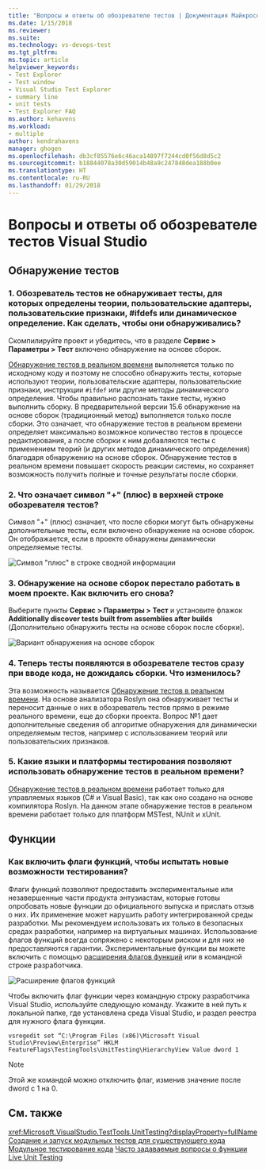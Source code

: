 ```yaml
---
title: "Вопросы и ответы об обозревателе тестов | Документация Майкрософт"
ms.date: 1/15/2018
ms.reviewer: 
ms.suite: 
ms.technology: vs-devops-test
ms.tgt_pltfrm: 
ms.topic: article
helpviewer_keywords:
- Test Explorer
- Test window
- Visual Studio Test Explorer
- summary line
- unit tests
- Test Explorer FAQ
ms.author: kehavens
ms.workload:
- multiple
author: kendrahavens
manager: ghogen
ms.openlocfilehash: db3cf85576e6c46aca14897f7244cd0f56d8d5c2
ms.sourcegitcommit: b18844078a30d59014b48a9c247848dea188b0ee
ms.translationtype: HT
ms.contentlocale: ru-RU
ms.lasthandoff: 01/29/2018
---
```

# <a name="visual-studio-test-explorer-faq"></a>Вопросы и ответы об обозревателе тестов Visual Studio

## <a name="test-discovery"></a>Обнаружение тестов

### <a name="1-the-test-explorer-is-not-discovering-my-tests-that-have-theories-custom-adapters-custom-traits-use-ifdefs-or-are-dynamically-defined-how-can-i-discover-these-tests"></a>1. Обозреватель тестов не обнаруживает тесты, для которых определены теории, пользовательские адаптеры, пользовательские признаки, #ifdefs или динамическое определение. Как сделать, чтобы они обнаруживались?

  Скомпилируйте проект и убедитесь, что в разделе **Сервис > Параметры > Тест** включено обнаружение на основе сборок.

  [Обнаружение тестов в реальном времени](https://go.microsoft.com/fwlink/?linkid=862824) выполняется только по исходному коду и поэтому не способно обнаружить тесты, которые используют теории, пользовательские адаптеры, пользовательские признаки, инструкции `#ifdef` или другие методы динамического определения. Чтобы правильно распознать такие тесты, нужно выполнить сборку. В предварительной версии 15.6 обнаружение на основе сборок (традиционный метод) выполняется только после сборки. Это означает, что обнаружение тестов в реальном времени определяет максимально возможное количество тестов в процессе редактирования, а после сборки к ним добавляются тесты с применением теорий (и других методов динамического определения) благодаря обнаружению на основе сборок. Обнаружение тестов в реальном времени повышает скорость реакции системы, но сохраняет возможность получить полные и точные результаты после сборки.

### <a name="2-what-does-the--plus-symbol-that-appears-in-the-top-line-of-test-explorer-mean"></a>2. Что означает символ "+" (плюс) в верхней строке обозревателя тестов?

  Символ "+" (плюс) означает, что после сборки могут быть обнаружены дополнительные тесты, если включено обнаружение на основе сборок. Он отображается, если в проекте обнаружены динамически определяемые тесты.

  ![Символ "плюс" в строке сводной информации](media/testex-plussymbol.png)

### <a name="3-assembly-based-discovery-is-no-longer-working-for-my-project-how-do-i-turn-it-back-on"></a>3. Обнаружение на основе сборок перестало работать в моем проекте. Как включить его снова?

  Выберите пункты **Сервис > Параметры > Тест** и установите флажок **Additionally discover tests built from assemblies after builds** (Дополнительно обнаружить тесты на основе сборок после сборки).

  ![Вариант обнаружения на основе сборок](media/testex-toolsoptions.png)

### <a name="4-tests-now-appear-in-test-explorer-while-i-type-without-having-to-build-my-project-what-changed"></a>4. Теперь тесты появляются в обозревателе тестов сразу при вводе кода, не дожидаясь сборки. Что изменилось?

  Эта возможность называется [Обнаружение тестов в реальном времени](https://go.microsoft.com/fwlink/?linkid=862824). На основе анализатора Roslyn она обнаруживает тесты и переносит данные о них в обозреватель тестов прямо в режиме реального времени, еще до сборки проекта. Вопрос №1 дает дополнительные сведения об алгоритме обнаружения для динамически определяемым тестов, например с использованием теорий или пользовательских признаков.

### <a name="5-what-languages-and-test-frameworks-can-use-real-time-test-discovery"></a>5. Какие языки и платформы тестирования позволяют использовать обнаружение тестов в реальном времени?

  [Обнаружение тестов в реальном времени](https://go.microsoft.com/fwlink/?linkid=862824) работает только для управляемых языков (C# и Visual Basic), так как оно создано на основе компилятора Roslyn. На данном этапе обнаружение тестов в реальном времени работает только для платформ MSTest, NUnit и xUnit.

## <a name="features"></a>Функции

### <a name="how-can-i-turn-on-feature-flags-to-try-out-new-testing-features"></a>Как включить флаги функций, чтобы испытать новые возможности тестирования?

Флаги функций позволяют предоставить экспериментальные или незавершенные части продукта энтузиастам, которые готовы опробовать новые функции до официального выпуска и прислать отзыв о них. Их применение может нарушить работу интегрированной среды разработки. Мы рекомендуем использовать их только в безопасных средах разработки, например на виртуальных машинах. Использование флагов функций всегда сопряжено с некоторым риском и для них не предоставляются гарантии. Экспериментальные функции вы можете включить с помощью [расширения флагов функций](https://marketplace.visualstudio.com/items?itemName=PaulHarrington.FeatureFlagsExtension) или в командной строке разработчика.

![Расширение флагов функций](media/testex-featureflag.png)

Чтобы включить флаг функции через командную строку разработчика Visual Studio, используйте следующую команду. Укажите в ней путь к локальной папке, где установлена среда Visual Studio, и раздел реестра для нужного флага функции.

```shell
vsregedit set “C:\Program Files (x86)\Microsoft Visual Studio\Preview\Enterprise” HKLM FeatureFlags\TestingTools\UnitTesting\HierarchyView Value dword 1
```

> [!NOTE]
> Этой же командой можно отключить флаг, изменив значение после dword c 1 на 0.
  
## <a name="see-also"></a>См. также

<xref:Microsoft.VisualStudio.TestTools.UnitTesting?displayProperty=fullName>  
[Создание и запуск модульных тестов для существующего кода](http://msdn.microsoft.com/e8370b93-085b-41c9-8dec-655bd886f173)
[Модульное тестирование кода](unit-test-your-code.md)
[Часто задаваемые вопросы о функции Live Unit Testing](live-unit-testing-faq.md)
